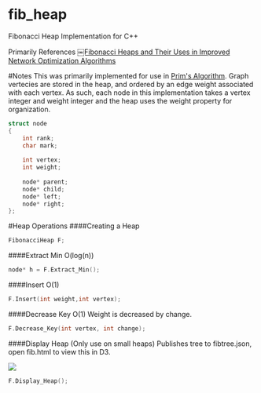 fib_heap
========

Fibonacci Heap Implementation for C++

Primarily References [￼Fibonacci Heaps and Their Uses in Improved Network Optimization Algorithms](http://www.cl.cam.ac.uk/~sos22/supervise/dsaa/fib_heaps.pdf)

#Notes
This was primarily implemented for use in [Prim's Algorithm](http://en.wikipedia.org/wiki/Prim's_algorithm). Graph vertecies are stored in the heap, and ordered by an edge weight associated with each vertex. As such, each node in this implementation takes a vertex integer and weight integer and the heap uses the weight property for organization. 

```c++
struct node
{
    int rank;
    char mark;
    
    int vertex;
    int weight;
    
    node* parent;
    node* child;
    node* left;
    node* right;
};
```

#Heap Operations
####Creating a Heap

```c++
FibonacciHeap F;
```
####Extract Min O(log(n))
```c++
node* h = F.Extract_Min();
```
####Insert O(1)
```c++
F.Insert(int weight,int vertex);
```
####Decrease Key O(1)
Weight is decreased by change. 
```c++
F.Decrease_Key(int vertex, int change); 
```
####Display Heap (Only use on small heaps)
Publishes tree to fibtree.json, open fib.html to view this in D3.

<img src='http://i.imgur.com/alQvSbs'></img>


```c++
F.Display_Heap();
```
